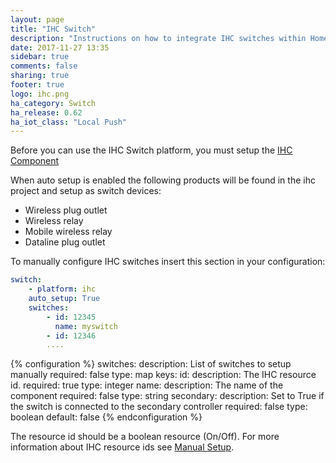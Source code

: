 ```yaml
---
layout: page
title: "IHC Switch"
description: "Instructions on how to integrate IHC switches within Home Assistant."
date: 2017-11-27 13:35
sidebar: true
comments: false
sharing: true
footer: true
logo: ihc.png
ha_category: Switch
ha_release: 0.62
ha_iot_class: "Local Push"
---
```


Before you can use the IHC Switch platform, you must setup the
[IHC Component](/components/ihc/)

When auto setup is enabled the following products will be found in the ihc
project and setup as switch devices:

- Wireless plug outlet
- Wireless relay
- Mobile wireless relay
- Dataline plug outlet

To manually configure IHC switches insert this section in your configuration:

```yaml
switch:
    - platform: ihc
    auto_setup: True
    switches:
        - id: 12345
          name: myswitch
        - id: 12346
        ....
```

{% configuration %}
switches:
  description: List of switches to setup manually
  required: false
  type: map
  keys:
    id:
      description: The IHC resource id.
      required: true
      type: integer
    name:
      description: The name of the component
      required: false
      type: string
    secondary:
      description: Set to True if the switch is connected to the secondary controller
      required: false
      type: boolean
      default: false
{% endconfiguration %}

The resource id should be a boolean resource (On/Off).
For more information about IHC resource ids see
[Manual Setup](/components/ihc/#manual-setup).
